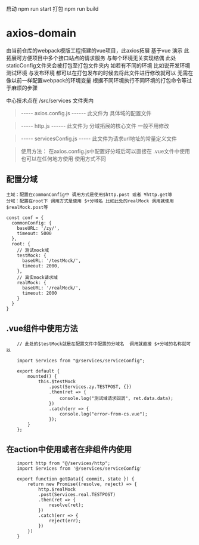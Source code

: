 启动 npm run start
打包 npm run build

# axios-domain
由当前仓库的webpack模版工程搭建的vue项目，此axios拓展 基于vue 演示
此拓展可方便项目中多个接口站点的请求服务 与每个环境无关实现结偶 此处 staticConfig文件夹会被打包至打包文件夹内 如若有不同的环境 比如说开发环境 测试环境 与发布环境 都可以在打包发布的时候去将此文件进行修改就可以  无需在像以前一样配置webpack的环境变量 根据不同环境执行不同环境的打包命令等过于麻烦的步骤


中心技术点在 /src/services 文件夹内 

> ----- axios.config.js ------ 此文件为 具体域的配置文件

> ----- http.js ------ 此文件为 分域拓展的核心文件 一般不用修改

> ----- servicesConfig.js ----- 此文件为请求url地址的常量定义文件


> 使用方法：
 在axios.config.js中配置好分域后可以直接在 .vue文件中使用 也可以在任何地方使用 使用方式不同

## 配置分域 
```
主域：配置在commonConfig中 调用方式是使用$http.post 或者 ¥http.get等
分域：配置在root下 调用方式是使用 $+分域名 比如此处的realMock 调用就使用$realMock.post等

const conf = {
  commonConfig: {
    baseURL: '/zy/',
    timeout: 5000
  },
  root: {
    // 测试mock域
    testMock: {
      baseURL: '/testMock/',
      timeout: 2000,
    },
    // 真实mock请求域
    realMock: {
      baseURL: '/realMock/',
      timeout: 2000
    }
  }
}
```

## .vue组件中使用方法

```
    // 此处的$testMock就是在配置文件中配置的分域名  调用就直接 $+分域的名称就可以
    
    import Services from "@/services/serviceConfig";

    export default {
        mounted() {
            this.$testMock
                .post(Services.zy.TESTPOST, {})
                .then(ret => {
                    console.log("测试域请求回调", ret.data.data);
                })
                .catch(err => {
                    console.log("error-from-cs.vue");
                });
        }
    };
```

## 在action中使用或者在非组件内使用 

```
    import http from "@/services/http";
    import Services from '@/services/serviceConfig'

    export function getData({ commit, state }) {
        return new Promise((resolve, reject) => {
            http.$realMock
            .post(Services.real.TESTPOST)
            .then(ret => {
                resolve(ret);
            })
            .catch(err => {
                reject(err);
            })
        })
    }
```

